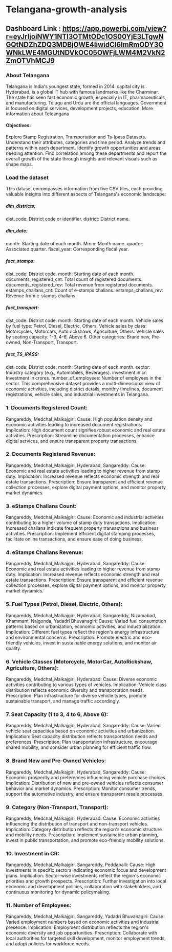 # Telangana-growth-analysis

## Dashboard Link : https://app.powerbi.com/view?r=eyJrIjoiNWY1NTI3OTMtODc1OS00YjE3LTgwNGQtNDZhZDQ3MDBjOWE4IiwidCI6ImRmODY3OWNkLWE4MGUtNDVkOC05OWFjLWM4M2VkN2ZmOTVhMCJ9


### About Telangana

Telangana is India's youngest state, formed in 2014. capital city is Hyderabad, is a global IT hub with famous landmarks like the Charminar.
The state has seen fast economic growth, especially in IT, pharmaceuticals, and manufacturing.
Telugu and Urdu are the official languages.
Government is focused on digital services, development projects, education. More information about Teleangana

#### Objectives:
Explore Stamp Registration, Transportation and Ts-Ipass Datasets.
Understand their attributes, categories and time period.
Analyze trends and patterns within each department.
Identify growth opportunities and areas needing attention.
Find correlation among these departments and report the overall growth of the state through insights and relevant visuals such as shape maps.

### Load the dataset
This dataset encompasses information from five CSV files, each providing valuable insights into different aspects of Telangana's economic landscape:

##### dim_districts:
dist_code: District code or identifier.
district: District name.
##### dim_date:
month: Starting date of each month.
Mmm: Month name.
quarter: Associated quarter.
fiscal_year: Corresponding fiscal year.
##### fact_stamps:
dist_code: District code.
month: Starting date of each month.
documents_registered_cnt: Total count of registered documents.
documents_registered_rev: Total revenue from registered documents.
estamps_challans_cnt: Count of e-stamps challans.
estamps_challans_rev: Revenue from e-stamps challans.
##### fact_transport:
dist_code: District code.
month: Starting date of each month.
Vehicle sales by fuel type: Petrol, Diesel, Electric, Others.
Vehicle sales by class: Motorcycles, Motorcars, Auto rickshaws, Agriculture, Others.
Vehicle sales by seating capacity: 1-3, 4-6, Above 6.
Other categories: Brand new, Pre-owned, Non-Transport, Transport.
##### fact_TS_iPASS:
dist_code: District code.
month: Starting date of each month.
sector: Industry category (e.g., Automobiles, Beverages).
investment in cr: Investment in crores.
number_of_employees: Number of employees in the sector.
This comprehensive dataset provides a multi-dimensional view of economic activities, including district details, monthly timelines, document registrations, vehicle sales, and industrial investments in Telangana.


### 1. Documents Registered Count:
Rangareddy, Medchal_Malkajgiri:
Cause: High population density and economic activities leading to increased document registrations.
Implication: High document count signifies robust economic and real estate activities.
Prescription: Streamline documentation processes, enhance digital services, and ensure transparent property transactions.
### 2. Documents Registered Revenue:
Rangareddy, Medchal_Malkajgiri, Hyderabad, Sangareddy:
Cause: Economic and real estate activities leading to higher revenue from stamp duty.
Implication: Increased revenue reflects economic strength and real estate transactions.
Prescription: Ensure transparent and efficient revenue collection processes, explore digital payment options, and monitor property market dynamics.
### 3. eStamps Challans Count:
Rangareddy, Medchal_Malkajgiri:
Cause: Economic and industrial activities contributing to a higher volume of stamp duty transactions.
Implication: Increased challans indicate frequent property transactions and business activities.
Prescription: Implement efficient digital stamping processes, facilitate online transactions, and ensure ease of doing business.
### 4. eStamps Challans Revenue:
Rangareddy, Medchal_Malkajgiri, Hyderabad, Sangareddy:
Cause: Economic and real estate activities leading to higher revenue from stamp duty.
Implication: Increased revenue reflects economic strength and real estate transactions.
Prescription: Ensure transparent and efficient revenue collection processes, explore digital payment options, and monitor property market dynamics.
### 5. Fuel Types (Petrol, Diesel, Electric, Others):
Rangareddy, Medchal_Malkajgiri, Hyderabad, Sangareddy, Nizamabad, Khammam, Nalgonda, Yadadri Bhuvanagiri:
Cause: Varied fuel consumption patterns based on urbanization, economic activities, and industrialization.
Implication: Different fuel types reflect the region's energy infrastructure and environmental concerns.
Prescription: Promote electric and eco-friendly vehicles, invest in sustainable energy solutions, and monitor air quality.
### 6. Vehicle Classes (Motorcycle, MotorCar, AutoRickshaw, Agriculture, Others):
Rangareddy, Medchal_Malkajgiri, Hyderabad:
Cause: Diverse economic activities contributing to various types of vehicles.
Implication: Vehicle class distribution reflects economic diversity and transportation needs.
Prescription: Plan infrastructure for diverse vehicle types, promote sustainable transport, and manage traffic accordingly.
### 7. Seat Capacity (1 to 3, 4 to 6, Above 6):
Rangareddy, Medchal_Malkajgiri, Hyderabad, Sangareddy:
Cause: Varied vehicle seat capacities based on economic activities and urbanization.
Implication: Seat capacity distribution reflects transportation needs and preferences.
Prescription: Plan transportation infrastructure, encourage shared mobility, and consider urban planning for efficient traffic flow.
### 8. Brand New and Pre-Owned Vehicles:
Rangareddy, Medchal_Malkajgiri, Hyderabad, Sangareddy:
Cause: Economic prosperity and preferences influencing vehicle purchase choices.
Implication: Distribution of new and pre-owned vehicles reflects consumer behavior and market dynamics.
Prescription: Monitor consumer trends, support the automotive industry, and ensure transparent resale processes.
### 9. Category (Non-Transport, Transport):
Rangareddy, Medchal_Malkajgiri, Hyderabad:
Cause: Economic activities influencing the distribution of transport and non-transport vehicles.
Implication: Category distribution reflects the region's economic structure and mobility needs.
Prescription: Implement sustainable urban planning, invest in public transportation, and promote eco-friendly mobility solutions.
### 10. Investment in CR:
Rangareddy, Medchal_Malkajgiri, Sangareddy, Peddapalli:
Cause: High investments in specific sectors indicating economic focus and development plans.
Implication: Sector-wise investments reflect the region's economic priorities and growth prospects.
Prescription: Further investigation into local economic and development policies, collaboration with stakeholders, and continuous monitoring for dynamic policymaking.
### 11. Number of Employees:
Rangareddy, Medchal_Malkajgiri, Sangareddy, Yadadri Bhuvanagiri:
Cause: Varied employment numbers based on economic activities and industrial presence.
Implication: Employment distribution reflects the region's economic diversity and job opportunities.
Prescription: Collaborate with local authorities for targeted skill development, monitor employment trends, and adapt policies for workforce needs.

